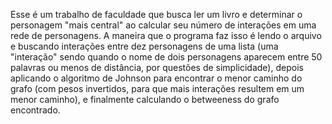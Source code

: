Esse é um trabalho de faculdade que busca ler um livro e determinar o personagem "mais central" ao calcular seu número de interações em uma rede de personagens. A maneira que o programa faz isso é lendo o arquivo e buscando interações entre dez personagens de uma lista (uma "interação" sendo quando o nome de dois personagens aparecem entre 50 palavras ou menos de distância, por questões de simplicidade), depois aplicando o algoritmo de Johnson para encontrar o menor caminho do grafo (com pesos invertidos, para que mais interações resultem em um menor caminho), e finalmente calculando o betweeness do grafo encontrado.
